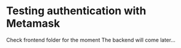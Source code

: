# Testing authentication with Metamask

Check frontend folder for the moment
The backend will come later...
